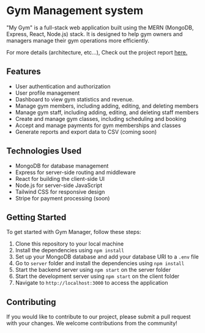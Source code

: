 # Gym Management system

"My Gym" is a full-stack web application built using the MERN (MongoDB, Express, React, Node.js) stack. It is designed to help gym owners and managers manage their gym operations more efficiently.

For more details (architecture, etc...), Check out the project report [here.](https://docs.google.com/document/d/1wtS22mbR2yVoI5TgYi7xYifr6dHjjGycg6LM1OjNwxQ/edit?usp=sharing)

## Features

- User authentication and authorization
- User profile management
- Dashboard to view gym statistics and revenue.
- Manage gym members, including adding, editing, and deleting members
- Manage gym staff, including adding, editing, and deleting staff members
- Create and manage gym classes, including scheduling and booking
- Accept and manage payments for gym memberships and classes
- Generate reports and export data to CSV (coming soon)

## Technologies Used

- MongoDB for database management
- Express for server-side routing and middleware
- React for building the client-side UI
- Node.js for server-side JavaScript
- Tailwind CSS for responsive design
- Stripe for payment processing (soon)

## Getting Started

To get started with Gym Manager, follow these steps:

1. Clone this repository to your local machine
2. Install the dependencies using `npm install`
3. Set up your MongoDB database and add your database URI to a `.env` file
4. Go to `server` folder and install the dependencies using `npm install`
5. Start the backend server using `npm start` on the server folder
6. Start the development server using `npm start` on the client folder
6. Navigate to `http://localhost:3000` to access the application

## Contributing

If you would like to contribute to our project, please submit a pull request with your changes. We welcome contributions from the community!


